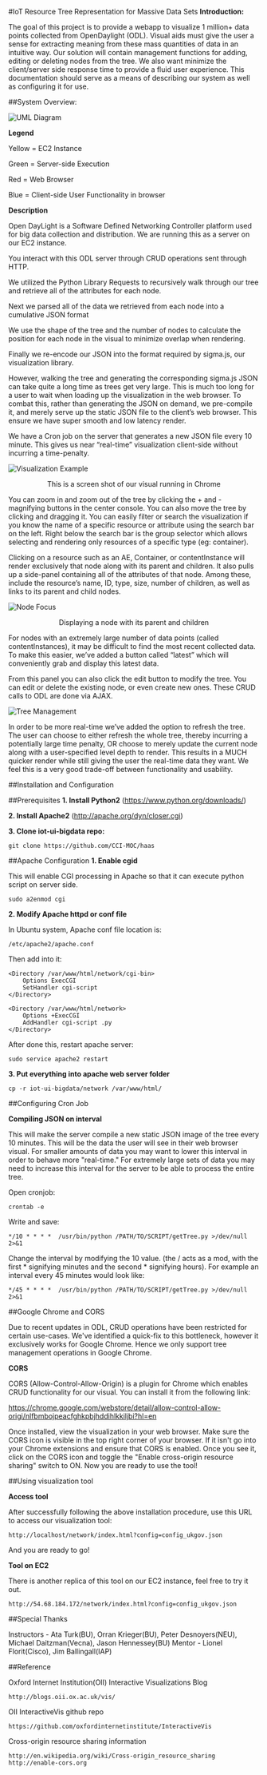 #IoT Resource Tree Representation for Massive Data Sets
<b>Introduction:</b>

The goal of this project is to provide a webapp to visualize 1 million+ data points collected from OpenDaylight (ODL). Visual aids must give the user a sense for extracting meaning from these mass quantities of data in an intuitive way. Our solution will contain management functions for adding, editing or deleting nodes from the tree. We also want minimize the client/server side response time to provide a fluid user experience. This documentation should serve as a means of describing our system as well as configuring it for use. 

##System Overview:

![UML Diagram](https://raw.githubusercontent.com/BU-EC500-SP15/iot-ui-bigdata/master/Docs/IOT_UML.png)

<b>Legend</b>

Yellow = EC2 Instance

Green = Server-side Execution

Red = Web Browser

Blue = Client-side User Functionality in browser


<b>Description</b>


Open DayLight is a Software Defined Networking Controller platform used for big data collection and distribution. We are running this as a server on our EC2 instance.


You interact with this ODL server through CRUD operations sent through HTTP. 


We utilized the Python Library Requests to recursively walk through our tree and retrieve all of the attributes for each node. 


Next we parsed all of the data we retrieved from each node into a cumulative JSON format


We use the shape of the tree and the number of nodes to calculate the position for each node in the visual to minimize overlap when rendering.


Finally we re-encode our JSON into the format required by sigma.js, our visualization library.


However, walking the tree and generating the corresponding sigma.js JSON can take quite a long time as trees get very large. This is much too long for a user to wait when loading up the visualization in the web browser. To combat this, rather  than generating the JSON on demand, we pre-compile it, and merely serve up the static JSON file to the client’s web browser. This ensure we have super smooth and low latency render.


We have a Cron job on the server that generates a new JSON file every 10 minute. This gives us near “real-time” visualization client-side without incurring a time-penalty.


![Visualization Example](https://raw.githubusercontent.com/BU-EC500-SP15/iot-ui-bigdata/master/Docs/Visual.png)
<center>This is a screen shot of our visual running in Chrome</center>

You can zoom in and zoom out of the tree by clicking the + and - magnifying buttons in the center console. You can also move the tree by clicking and dragging it. You can easily filter or search the visualization if you know the name of a specific resource or attribute using the search bar on the left. Right below the search bar is the group selector which allows selecting and rendering only resources of a specific type (eg: container).

Clicking on a resource such as an AE, Container, or contentInstance will render exclusively that node along with its parent and children. It also pulls up a side-panel containing all of the attributes of that node. Among these, include the resource’s name, ID, type, size, number of children, as well as links to its parent and child nodes. 

![Node Focus](https://raw.githubusercontent.com/BU-EC500-SP15/iot-ui-bigdata/master/Docs/Focus.png)
<center>Displaying a node with its parent and children</center>


For nodes with an extremely large number of data points (called contentInstances), it may be difficult to find the most recent collected data. To make this easier, we’ve added a button called “latest” which will conveniently grab and display this latest data.


From this panel you can also click the edit button to modify the tree. You can edit or delete the existing node, or even create new ones. These CRUD calls to ODL are done via AJAX.


![Tree Management](https://raw.githubusercontent.com/BU-EC500-SP15/iot-ui-bigdata/master/Docs/Edit.png)


In order to be more real-time we’ve added the option to refresh the tree. The user can choose to either refresh the whole tree, thereby incurring a potentially large time penalty, OR choose to merely update the current node along with a user-specified level depth to render. This results in a MUCH quicker render while still giving the user the real-time data they want. We feel this is a very good trade-off between functionality and usability.

##Installation and Configuration

##Prerequisites
<b>1. Install Python2</b> (https://www.python.org/downloads/)

<b>2. Install Apache2</b> (http://apache.org/dyn/closer.cgi)

<b>3. Clone iot-ui-bigdata repo:</b>

    git clone https://github.com/CCI-MOC/haas

##Apache Configuration
<b>1. Enable cgid</b>

This will enable CGI processing in Apache so that it can execute python script on server side.

    sudo a2enmod cgi

<b>2. Modify Apache httpd or conf file</b>

In Ubuntu system, Apache conf file location is:

    /etc/apache2/apache.conf

Then add into it:

    <Directory /var/www/html/network/cgi-bin>
        Options ExecCGI
        SetHandler cgi-script
    </Directory>

    <Directory /var/www/html/network>
        Options +ExecCGI
        AddHandler cgi-script .py
    </Directory>

After done this, restart apache server:

    sudo service apache2 restart

<b>3. Put everything into apache web server folder</b>

    cp -r iot-ui-bigdata/network /var/www/html/
    
##Configuring Cron Job

<b>Compiling JSON on interval</b>

This will make the server compile a new static JSON image of the tree every 10 minutes.
This will be the data the user will see in their web browser visual. For smaller amounts of data you may want to lower this interval in order to behave more "real-time." For extremely large sets of data you may need to increase this interval for the server to be able to process the entire tree. 

Open cronjob:

    crontab -e

Write and save:

    */10 * * * *  /usr/bin/python /PATH/TO/SCRIPT/getTree.py >/dev/null 2>&1

Change the interval by modifying the 10 value. (the / acts as a mod, with the first * signifying minutes and the second * signifying hours). For example an interval every 45 minutes would look like:

    */45 * * * *  /usr/bin/python /PATH/TO/SCRIPT/getTree.py >/dev/null 2>&1


##Google Chrome and CORS

Due to recent updates in ODL, CRUD operations have been restricted for certain use-cases. We've identified a quick-fix to this bottleneck, however it exclusively works for Google Chrome. Hence we only support tree management operations in Google Chrome. 


<b>CORS</b>

CORS (Allow-Control-Allow-Origin) is a plugin for Chrome which enables CRUD functionality for our visual. You can install it from the following link:

   https://chrome.google.com/webstore/detail/allow-control-allow-origi/nlfbmbojpeacfghkpbjhddihlkkiljbi?hl=en
   
Once installed, view the visualization in your web browser. Make sure the CORS icon is visible in the top right corner of your browser. If it isn't go into your Chrome extensions and ensure that CORS is enabled. Once you see it, click on the CORS icon and toggle the "Enable cross-origin resource sharing" switch to ON. Now you are ready to use the tool!

##Using visualization tool

<b>Access tool</b>

 After successfully following the above installation procedure, use this URL to access our visualization tool:

    http://localhost/network/index.html?config=config_ukgov.json

And you are ready to go!

<b>Tool on EC2</b>

There is another replica of this tool on our EC2 instance, feel free to try it out.

    http://54.68.184.172/network/index.html?config=config_ukgov.json

##Special Thanks

Instructors - Ata Turk(BU), Orran Krieger(BU), Peter Desnoyers(NEU), Michael Daitzman(Vecna), Jason Hennessey(BU)
Mentor - Lionel Florit(Cisco), Jim Ballingall(IAP)

##Reference

Oxford Internet Institution(OII) Interactive Visualizations Blog

    http://blogs.oii.ox.ac.uk/vis/
    
OII InteractiveVis github repo

    https://github.com/oxfordinternetinstitute/InteractiveVis
    
Cross-origin resource sharing information

    http://en.wikipedia.org/wiki/Cross-origin_resource_sharing
    http://enable-cors.org

